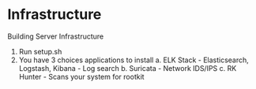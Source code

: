 # Infrastructure
Building Server Infrastructure

1. Run setup.sh
2. You have 3 choices applications to install
  a. ELK Stack - Elasticsearch, Logstash, Kibana - Log search
  b. Suricata - Network IDS/IPS
  c. RK Hunter - Scans your system for rootkit
